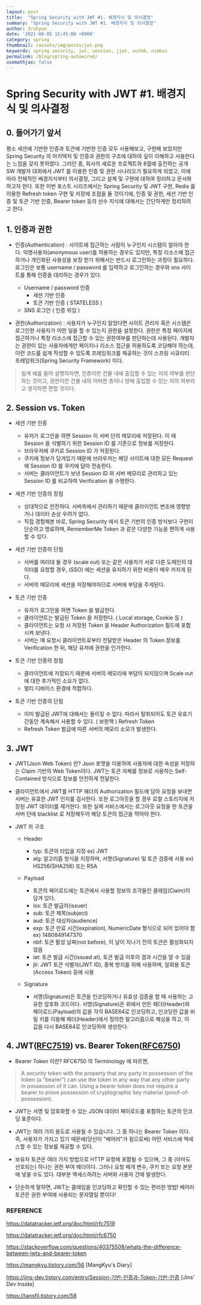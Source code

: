 ```yaml
---
layout: post
title:  "Spring Security with JWT #1. 배경지식 및 의사결정"
summary: "Spring Security with JWT #1. 배경지식 및 의사결정"
author: 2rohyun
date: '2021-08-05 15:45:00 +0900'
category: spring
thumbnail: /assets/img/posts/jwt.png
keywords: spring security, jwt, session, jjwt, auth0, nimbus
permalink: /blog/spring-autowired/
usemathjax: false
---
```


# Spring Security with JWT #1. 배경지식 및 의사결정

## 0. 들어가기 앞서

평소 세션에 기반한 인증과 토큰에 기반한 인증 모두 사용해보고, 구현해 보았지만 Spring Security 의 아키텍처 및 인증과 권한의 구조에 대하여 깊이 이해하고 사용한다는 느낌을 갖지 못하였다. 그러던 중, 회사의 새로운 프로젝트와 8월에 출전하는 공개SW 개발자 대회에서 JWT 를 이용한 인증 및 권한 시나리오가 필요하게 되었고, 이에 따라 전체적인 배경지식부터 의사결정, 그리고 설계 및 구현에 대하여 정리하고 문서화하고자 한다. 또한 이번 포스트 시리즈에서는 Spring Security 및 JWT 구현, Redis 를 이용한 Refresh token 구현 및 저장에 초점을 둘 것이기에, 인증 및 권한, 세션 기반 인증 및 토큰 기반 인증, Bearer token 등의 선수 지식에 대해서는 간단하게만 정리하려고 한다.

## 1. 인증과 권한

- 인증(Authentication) : 사이트에 접근하는 사람이 누구인지 시스템이 알아야 한다. 익명사용자(anonymous user)를 허용하는 경우도 있지만, 특정 리소스에 접근하거나 개인화된 사용성을 보장 받기 위해서는 반드시 로그인하는 과정이 필요하다. 로그인은 보통 username / password 를 입력하고 로그인하는 경우와 sns 사이트를 통해 인증을 대리하는 경우가 있다.

    - Username / password 인증
        - 세션 기반 인증
        - 토큰 기반 인증 ( STATELESS )
    - SNS 로그인 ( 인증 위임 )


- 권한(Authorization) : 사용자가 누구인지 알았다면 사이트 관리자 혹은 시스템은 로그인한 사용자가 어떤 일을 할 수 있는지 권한을 설정한다. 권한은 특정 페이지에 접근하거나 특정 리소스에 접근할 수 있는 권한여부를 판단하는데 사용된다. 개발자는 권한이 있는 사용자에게만 페이지나 리소스 접근을 허용하도록 코딩해야 하는데, 이런 코드를 쉽게 작성할 수 있도록 프레임워크를 제공하는 것이 스프링 시큐리티 프레임워크(Spring Security Framework) 이다.

> 쉽게 예를 들어 설명하자면, 인증이란 건물 내에 출입할 수 있는 지의 여부를 판단하는 것이고, 권한이란 건물 내의 어떠한 층이나 방에 출입할 수 있는 지의 여부라고 생각하면 편할 것이다.

## 2. Session vs. Token

- 세션 기반 인증
    - 유저가 로그인을 하면 Session 이 서버 단의 메모리에 저장된다. 이 때 Session 을 식별하기 위한 Session ID 를 기준으로 정보를 저장한다.
    - 브라우저에 쿠키로 Session ID 가 저장된다.
    - 쿠키에 정보가 담겨있기 때문에 브라우저는 해당 사이트에 대한 모든 Request 에 Session ID 를 쿠키에 담아 전송한다.
    - 서버는 클라이언트가 보낸 Session ID 와 서버 메모리로 관리하고 있는 Session ID 를 비교하여 Verification 을 수행한다.


- 세션 기반 인증의 장점
    - 상대적으로 안전하다. 서버측에서 관리하기 때문에 클라이언트 변조에 영향받거나 데이터 손상 우려가 없다.
    - 직접 경험해본 바로, Spring Security 에서 토큰 기반의 인증 방식보다 구현이 단순하고 명료하며, RememberMe Token 과 같은 다양한 기능을 편하게 사용할 수 있다.


- 세션 기반 인증의 단점
    - 서버를 여러대 둘 경우 (scale out) 또는 같은 사용자가 서로 다른 도메인의 데이터를 요청할 경우, (SSO) 에는 세션을 유지하기 위한 비용이 매우 커지게 된다.
    - 서버의 메모리에 세션을 저장해야하므로 서버에 부담을 주게된다.


- 토큰 기반 인증
    - 유저가 로그인을 하면 Token 을 발급한다.
    - 클라이언트는 발급된 Token 을 저장한다. ( Local storage, Cookie 등 )
    - 클라이언트는 요청 시 저장된 Token 을 Header Authorization 필드에 포함시켜 보낸다. 
    - 서버는 매 요청시 클라이언트로부터 전달받은 Header 의 Token 정보를 Verification 한 뒤, 해당 유저에 권한을 인가한다.


- 토큰 기반 인증의 장점
    - 클라이언트에 저장되기 때문에 서버의 메모리에 부담이 되지않으며 Scale out 에 대한 추가적인 소요가 없다.
    - 멀티 디바이스 환경에 적합하다.


- 토큰 기반 인증의 단점
    - 이미 발급된 JWT에 대해서는 돌이킬 수 없다. 따라서 탈취되어도 토큰 유효기간동안 계속해서 사용할 수 있다. ( 보완책 ) Refresh Token
    - Refresh Token 발급에 따른 서버의 메모리 소모가 발생한다.

## 3. JWT 

- JWT(Json Web Token) 란? Json 포맷을 이용하여 사용자에 대한 속성을 저장하는 Claim 기반의 Web Token이다. JWT는 토큰 자체를 정보로 사용하는 Self-Contained 방식으로 정보를 안전하게 전달한다.

- 클라이언트에서 JWT를 HTTP 헤더의 Authorization 필드에 담아 요청을 보내면 서버는 유효한 JWT 인지를 검사한다. 또한 로그아웃을 할 경우 로컬 스토리지에 저장된 JWT 데이터를 제거한다. 또한 실제 서비스에서는 로그아웃 요청을 한 토큰을 서버 단에 blacklist 로 저장해두어 해당 토큰의 접근을 막아야 한다.

- JWT 의 구조
    - Header
        - typ: 토큰의 타입을 지정 ex) JWT
        - alg: 알고리즘 방식을 지정하며, 서명(Signature) 및 토큰 검증에 사용 ex) HS256(SHA256) 또는 RSA


    - Payload
        - 토큰의 페이로드에는 토큰에서 사용할 정보의 조각들인 클레임(Claim)이 담겨 있다. 
        - iss: 토큰 발급자(issuer)
        - sub: 토큰 제목(subject)
        - aud: 토큰 대상자(audience)
        - exp: 토큰 만료 시간(expiration), NumericDate 형식으로 되어 있어야 함 ex) 1480849147370
        - nbf: 토큰 활성 날짜(not before), 이 날이 지나기 전의 토큰은 활성화되지 않음
        - iat: 토큰 발급 시간(issued at), 토큰 발급 이후의 경과 시간을 알 수 있음
        - jti: JWT 토큰 식별자(JWT ID), 중복 방지를 위해 사용하며, 일회용 토큰(Access Token) 등에 사용


    - Signature
        - 서명(Signature)은 토큰을 인코딩하거나 유효성 검증을 할 때 사용하는 고유한 암호화 코드이다. 서명(Signature)은 위에서 만든 헤더(Header)와 페이로드(Payload)의 값을 각각 BASE64로 인코딩하고, 인코딩한 값을 비밀 키를 이용해 헤더(Header)에서 정의한 알고리즘으로 해싱을 하고, 이 값을 다시 BASE64로 인코딩하여 생성한다.

## 4. JWT([RFC7519](https://datatracker.ietf.org/doc/html/rfc7519)) vs. Bearer Token([RFC6750](https://datatracker.ietf.org/doc/html/rfc6750))

- Bearer Token 이란? RFC6750 의 Terminology 에 따르면, 

> A security token with the property that any party in possession of the token (a "bearer") can use the token in any way that any other party in possession of it can. Using a bearer token does not require a bearer to prove possession of cryptographic key material (proof-of-possession).

- JWT는 서명 및 암호화할 수 있는 JSON 데이터 페이로드를 포함하는 토큰의 인코딩 표준이다.

- JWT는 여러 가지 용도로 사용될 수 있습니다. 그 중 하나는 Bearer Token 이다. 즉, 사용자가 가지고 있기 때문에(당신이 "배어러"가 됨으로써) 어떤 서비스에 액세스할 수 있는 정보를 제공할 수 있다.

- 보유자 토큰은 여러 가지 방법으로 HTTP 요청에 포함될 수 있으며, 그 중 (아마도 선호되는) 하나는 권한 부여 헤더이다. 그러나 요청 매개 변수, 쿠키 또는 요청 본문에 넣을 수도 있다. 대부분 액세스하려는 서버와 사용자 간에 발생한다.

- 단순하게 말하면, JWT는 클레임을 인코딩하고 확인할 수 있는 편리한 방법! 베어러 토큰은 권한 부여에 사용되는 문자열일 뿐이다!

### REFERENCE

https://datatracker.ietf.org/doc/html/rfc7519

https://datatracker.ietf.org/doc/html/rfc6750

https://stackoverflow.com/questions/40375508/whats-the-difference-between-jwts-and-bearer-token

https://mangkyu.tistory.com/56 [MangKyu's Diary]

https://jins-dev.tistory.com/entry/Session-기반-인증과-Token-기반-인증 [Jins' Dev Inside]

https://tansfil.tistory.com/58


